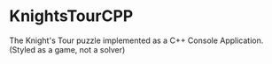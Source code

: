 # KnightsTourCPP
The Knight's Tour puzzle implemented as a C++ Console Application. (Styled as a game, not a solver)
